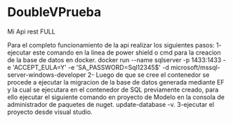 # DoubleVPrueba
Mi Api rest FULL


Para el completo funcionamiento de la api realizar los siguientes pasos:
1- ejecutar este comando en la linea de power shield o cmd para la creacion de la base de datos en docker.
docker run --name sqlserver -p 1433:1433 -e 'ACCEPT_EULA=Y' -e 'SA_PASSWORD=Sql12345$' -d microsoft/mssql-server-windows-developer
2- Luego de que se cree el contenedor se procede a ejecutar la migracion de la base de datos generada mediante EF y la cual se ejecutara en el contenedor de SQL previamente creado, para ello ejecutar el siguiente comando en proyecto de Modelo en la consola de administrador de paquetes de nuget.
update-database -v.
3-ejecutar el proyecto desde visual studio.

